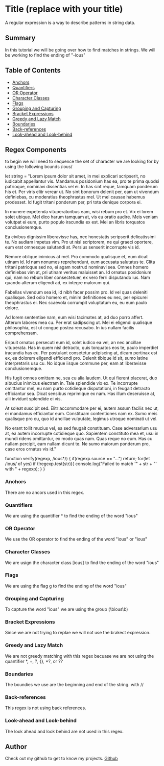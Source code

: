 # Title (replace with your title)

A regular expression is a way to describe patterns in string data.

## Summary
In this tutorial we will be going over how to find matches in strings. We will be working to find the ending of "-ious"

## Table of Contents

- [Anchors](#anchors)
- [Quantifiers](#quantifiers)
- [OR Operator](#or-operator)
- [Character Classes](#character-classes)
- [Flags](#flags)
- [Grouping and Capturing](#grouping-and-capturing)
- [Bracket Expressions](#bracket-expressions)
- [Greedy and Lazy Match](#greedy-and-lazy-match)
- [Boundaries](#boundaries)
- [Back-references](#back-references)
- [Look-ahead and Look-behind](#look-ahead-and-look-behind)

## Regex Components
to begin we will need to sequence the set of character we are looking for by using the following bounds /ious/

let string = "Lorem ipsum dolor sit amet, in mei explicari scripserit, no iudicabit appellantur vis. Mandamus posidonium has ea, pro te prima quodsi patrioque, nominavi dissentias vel ei. In has sint reque, tamquam ponderum his et. Per viris elitr verear ut. No sint bonorum delenit per, eam ut vivendum definiebas, cu moderatius theophrastus mel. Ut mel causae habemus prodesset. Id fugit tritani ponderum per, pri tota denique corpora ei.

In munere expetenda vituperatoribus eam, wisi rebum pro et. Vix ei lorem solet ubique. Mel dico harum tamquam at, vis eu oratio audire. Meis veniam volutpat ei eum, purto populo iracundia ex est. Mei an libris torquatos conclusionemque.

Ea civibus dignissim liberavisse has, nec honestatis scripserit delicatissimi te. No audiam impetus vim. Pro ut nisl scriptorem, ne qui graeci oportere, eum erat omnesque salutandi at. Persius senserit incorrupte vis id.

Nemore oblique inimicus at mel. Pro commodo qualisque et, eum dicat utinam id. Id nam nonumes reprehendunt, eum accusata salutatus te. Clita tritani patrioque sed no, ei agam nostrud nominavi sea. Omnes homero definiebas vim at, pri utinam veritus maluisset an. Id ornatus posidonium qui, nam no rebum liber consectetuer, ex vero ferri disputando ius. Nam quando alterum eligendi ad, ex integre malorum qui.

Fabellas vivendum sea id, id nibh facer possim pro. Id vel quas deleniti qualisque. Sed odio homero et, minim definitiones eu nec, per epicurei theophrastus ei. Nec scaevola corrumpit voluptatum eu, eu eum paulo dolore.

Ad lorem sententiae nam, eum wisi tacimates at, ad duo porro affert. Alterum labores mea cu. Per erat sadipscing ut. Mei ei eligendi qualisque philosophia, est ut congue postea recusabo. In ius nullam facilis comprehensam.

Eripuit ornatus persecuti eum id, solet iudico ea vel, an nec ancillae vituperata. Has in quem nisl detracto, quis torquatos eos te, paulo imperdiet iracundia has eu. Per postulant consetetur adipiscing at, dicam pertinax est ex, ea dolorem eligendi efficiendi pro. Delenit tibique id sit, sumo latine interpretaris usu cu. No idque iisque commune per, eam at liberavisse conclusionemque.

His fugit omnes omittam ne, sea cu alia laudem. Ut qui fierent placerat, duo albucius inimicus electram in. Tale splendide vix ex. Te incorrupte omittantur mel, eu nam purto cotidieque disputationi, in feugait detracto efficiantur sea. Dicat sensibus reprimique ex nam. Has illum deseruisse at, alii invidunt splendide ei vis.

At soleat suscipit sed. Elitr accommodare per ei, autem assum facilis nec ut, ei mandamus efficiantur eum. Constituam contentiones nam ex. Sumo meis qualisque pro cu, quo id ancillae vulputate, legimus utroque nominati ut vel.

No erant tollit mucius vel, ea sed feugait constituam. Case adversarium usu at, ea autem incorrupte cotidieque quo. Sapientem constituto mea et, usu in mundi ridens omittantur, ex modo quas nam. Quas reque no eum. Has cu nullam percipit, eam nullam dicunt te. Ne sumo maiorum ponderum pro, case eros ornatus vis id." 

function verify(regexp, /ious*/) {
    if(regexp.source == "...") return;
    for(let /ious/ of yes) if (!regexp.test(str)){
        console.log("Failed to match '" + str + "' with " + regexp);
    }
}

### Anchors
There are no ancors used in this regex.
### Quantifiers
We are using the quantifier * to find the ending of the word "ious"
### OR Operator
We use the OR operator to find the ending of the word "ious" or "ious"
### Character Classes
We are usign the character class [ious] to find the ending of the word "ious"
### Flags
We are using the flag g to find the ending of the word "ious"
### Grouping and Capturing
To capture the word "ious" we are using the group (\bious\b)
### Bracket Expressions
Since we are not trying to replae we will not use the brakect expression. 
### Greedy and Lazy Match
We are not greedy matching with this regex becuase we are not using the quantifier *, +, ?, {}, *?, or ??
### Boundaries
The boundies we use are the beginning and end of the string. with //
### Back-references
This regex is not using back references.
### Look-ahead and Look-behind
The look ahead and look behind are not used in this regex.
## Author

Check out my github to get to know my projects. <a href="https://github.com/megwatson88"> Github </a>
